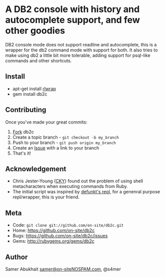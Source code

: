 A DB2 console with history and autocomplete support, and few other goodies
====================================

DB2 console mode does not support readline and autocomplete, this is a wrapper for the db2 command mode with support for both. It also tries to make using db2 a little bit more tolerable, adding support for psql-like commands and other shortcuts.

Install
-------

* apt-get install [rlwrap][0]
* gem install db2c

Contributing
------------

Once you've made your great commits:

1. [Fork][1] db2c
2. Create a topic branch - `git checkout -b my_branch`
3. Push to your branch - `git push origin my_branch`
4. Create an [Issue][2] with a link to your branch
5. That's it!

Acknowledgement
------------

* Chris Jester-Young ([CKY][4]) found out the problem of using shell metacharacters when executing commands from Ruby.
* The initial script was inspired by [defunkt's repl][3], for a genenral purpose repl/wrapper, this is your friend.

Meta
----

* Code: `git clone git://github.com/on-site/db2c.git`
* Home: <https://github.com/on-site/db2c>
* Bugs: <https://github.com/on-site/db2c/issues>
* Gems: <http://rubygems.org/gems/db2c>

Author
------

Samer Abukhait <samer@on-siteNOSPAM.com>, @s4mer

[0]: http://utopia.knoware.nl/~hlub/rlwrap/
[1]: http://help.github.com/forking/
[2]: https://github.com/on-site/db2c/issues
[3]: https://github.com/defunkt/repl
[4]: https://github.com/cky
